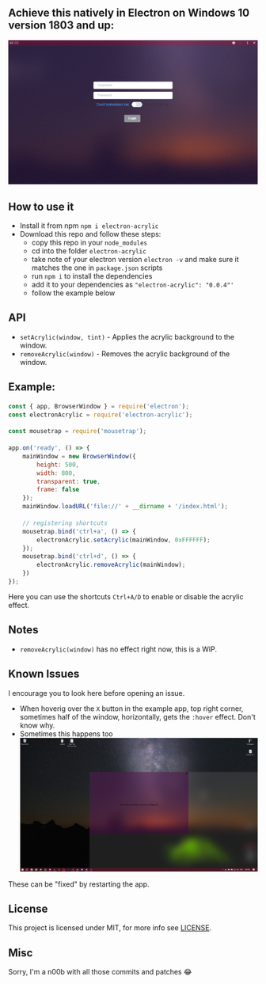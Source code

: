 [image]: /images/acrylic.png "Acrylic Image"
[windowBug]: /images/windowBug.png "Window Bug"

## Achieve this natively in Electron on Windows 10 version 1803 and up:
![Acrylic Background][image]

## How to use it
- Install it from npm
  `npm i electron-acrylic`
- Download this repo and follow these steps:
  - copy this repo in your `node_modules`
  - cd into the folder `electron-acrylic`
  - take note of your electron version `electron -v` and make sure it matches the one in `package.json` scripts
  - run `npm i` to install the dependencies
  - add it to your dependencies as `"electron-acrylic": "0.0.4"'`
  - follow the example below

## API
- `setAcrylic(window, tint)` - Applies the acrylic background to the window.
- `removeAcrylic(window)` - Removes the acrylic background of the window.

## Example: 
```javascript
const { app, BrowserWindow } = require('electron');
const electronAcrylic = require('electron-acrylic');

const mousetrap = require('mousetrap');

app.on('ready', () => {
    mainWindow = new BrowserWindow({
        height: 500,
        width: 800,
        transparent: true,
        frame: false
    });
    mainWindow.loadURL('file://' + __dirname + '/index.html');

    // registering shortcuts
    mousetrap.bind('ctrl+a', () => {
        electronAcrylic.setAcrylic(mainWindow, 0xFFFFFF);
    });
    mousetrap.bind('ctrl+d', () => {
        electronAcrylic.removeAcrylic(mainWindow);
    })
});
```
Here you can use the shortcuts `Ctrl+A/D` to enable or disable the acrylic effect.

## Notes
- `removeAcrylic(window)` has no effect right now, this is a WIP.

## Known Issues
I encourage you to look here before opening an issue.
- When hoverig over the `X` button in the example app, top right corner, sometimes half of the window, horizontally, gets the `:hover` effect. Don't know why.
- Sometimes this happens too
  ![Window Bug][windowBug]

These can be "fixed" by restarting the app.

## License
This project is licensed under MIT, for more info see [LICENSE](LICENSE).

## Misc
Sorry, I'm a n00b with all those commits and patches 😂